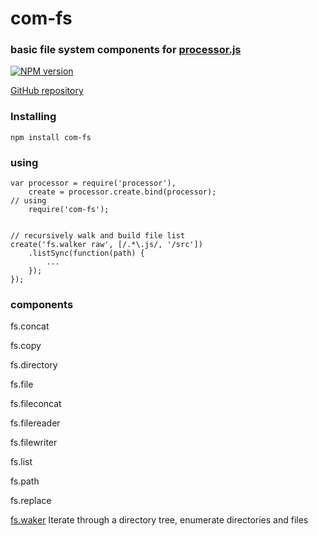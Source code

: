 com-fs
======

### basic file system components for [processor.js](http://aplib.github.io/processor.js)

[![NPM version](https://badge.fury.io/js/com-fs.png)](http://badge.fury.io/js/com-fs)

[GitHub repository](https://github.com/node-components/com-fs)

### Installing

    npm install com-fs

### using


    var processor = require('processor'),
        create = processor.create.bind(processor);
    // using
        require('com-fs');


    // recursively walk and build file list
    create('fs.walker raw', [/.*\.js/, '/src'])
        .listSync(function(path) {
            ...
        });
    });

### components

fs.concat

fs.copy

fs.directory

fs.file

fs.fileconcat

fs.filereader

fs.filewriter

fs.list

fs.path

fs.replace

[fs.waker](src\fs\walker\fs.walker.html)
Iterate through a directory tree, enumerate directories and files
